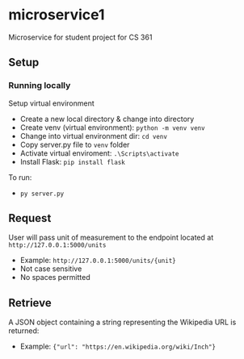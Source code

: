 # microservice1
Microservice for student project for CS 361 

## Setup
### Running locally 
Setup virtual environment 
- Create a new local directory & change into directory
- Create venv (virtual environment): ```python -m venv venv```
- Change into virtual environment dir: ```cd venv```
- Copy server.py file to ```venv``` folder
- Activate virtual enviroment: ```.\Scripts\activate```
- Install Flask: ```pip install flask```

To run: 
- ```py server.py```

## Request
User will pass unit of measurement to the endpoint located at ```http://127.0.0.1:5000/units```
- Example: ```http://127.0.0.1:5000/units/{unit}```
 - Not case sensitive 
 - No spaces permitted 

## Retrieve 
A JSON object containing a string representing the Wikipedia URL is returned: 
- Example: ```{"url": "https://en.wikipedia.org/wiki/Inch"}```
